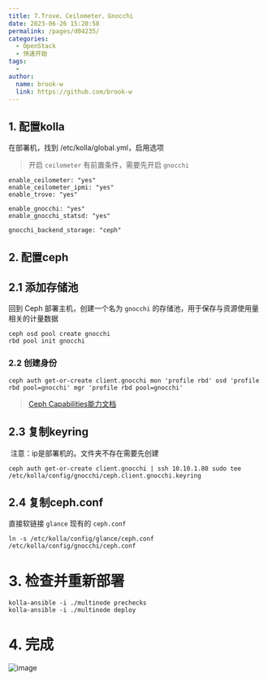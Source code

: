 ```yaml
---
title: 7.Trove、Ceilometer、Gnocchi
date: 2023-06-26 15:20:58
permalink: /pages/d04235/
categories:
  - OpenStack
  - 快速开始
tags:
  - 
author: 
  name: brook-w
  link: https://github.com/brook-w
---
```


## ​1. 配置kolla

在部署机，找到 /etc/kolla/global.yml，启用选项

> 开启 `ceilometer` 有前置条件，需要先开启 `gnocchi`  

```
enable_ceilometer: "yes"
enable_ceilometer_ipmi: "yes"
enable_trove: "yes"

enable_gnocchi: "yes"
enable_gnocchi_statsd: "yes"

gnocchi_backend_storage: "ceph"
```

## 2. 配置ceph 

## 2.1 添加存储池

回到 Ceph 部署主机，创建一个名为 `gnocchi` 的存储池，用于保存与资源使用量相关的计量数据 

```
ceph osd pool create gnocchi
rbd pool init gnocchi
```

### 2.2 创建身份

```
ceph auth get-or-create client.gnocchi mon 'profile rbd' osd 'profile rbd pool=gnocchi' mgr 'profile rbd pool=gnocchi'
```

> [Ceph Capabilities能力文档](https://docs.ceph.com/en/latest/rados/operations/user-management/#authorization-capabilities) 


## 2.3 复制keyring

 注意：ip是部署机的。文件夹不存在需要先创建

```
ceph auth get-or-create client.gnocchi | ssh 10.10.1.80 sudo tee /etc/kolla/config/gnocchi/ceph.client.gnocchi.keyring
```

## 2.4 复制ceph.conf

直接软链接 `glance` 现有的 `ceph.conf`

```
ln -s /etc/kolla/config/glance/ceph.conf /etc/kolla/config/gnocchi/ceph.conf
```

# 3. 检查并重新部署

```
kolla-ansible -i ./multinode prechecks
kolla-ansible -i ./multinode deploy
```

# 4. 完成

![image](https://cdn.staticaly.com/gh/brook-w/image-hosting@master/openstack/kolla/image.2zys8zwmkwm0.png)
